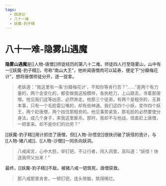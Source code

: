 ```yaml
---
tags:
  - 西游记
  - 八十一难
  - 妖魔-豹子精
---
```

# 八十一难-隐雾山遇魔

**隐雾山遇魔**是[[人物-唐僧]]师徒经历的第八十二难。师徒四人行至隐雾山，山中有一[[妖魔-豹子精]]，号称“南山大王”，他听闻唐僧肉可以延寿，便定下“分瓣梅花计”，想将唐僧师徒分开，逐一捉拿。

> 老妖道：“我这里有一条‘分瓣梅花计’，不知你等肯行否？”……“差两个有力量的，两个会变化的，都变做我这般模样，各执枪刀，上山路去，寻着那唐僧。他见我们这等凶恶，必然奔走。他那三个徒弟，有两个是粗夯的，无甚本事，只有一个毛脸雷公嘴的，却有些神通。我们这四个小妖，变作四个妖王，两个赶唐僧，两个挡住那粗夯的。他见事势紧急，那毛脸的必然要使分身法，成几个身子，来我这里厮杀。那时，我却不与他战，径直赶上唐僧，一把拿来。却不是你们的功劳？”

[[妖魔-豹子精]]用计抓住了唐僧，但[[人物-孙悟空]]很快识破了妖怪的诡计，与[[人物-猪八戒]]、[[人物-沙僧]]一同杀向妖洞。

> 八戒闻言，心中大怒，举钉钯，不让行者，闯入洞里，高叫道：“妖怪！快送我师父出来！”

最终，[[妖魔-豹子精]]不敌，被猪八戒一钯筑死，唐僧获救。

> 那八戒那里肯舍，一顿钉钯，连头带脑，筑得稀烂。
